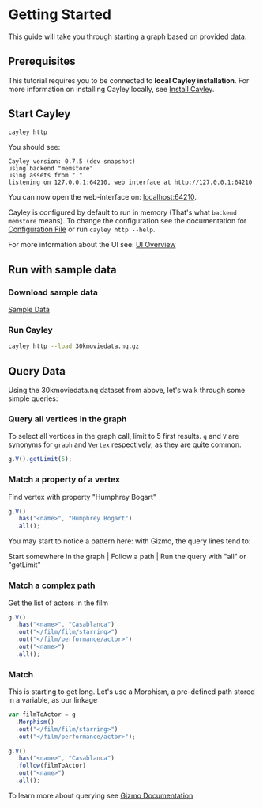 # Getting Started

This guide will take you through starting a graph based on provided data.

## Prerequisites

This tutorial requires you to be connected to **local Cayley installation**. For more information on installing Cayley locally, see [Install Cayley](https://github.com/cayleygraph/cayley/tree/06f7114d4ad1725d58f16fc5fdc9394f293c3539/docs/installation.md).

## Start Cayley

```bash
cayley http
```

You should see:

```text
Cayley version: 0.7.5 (dev snapshot)
using backend "memstore"
using assets from "."
listening on 127.0.0.1:64210, web interface at http://127.0.0.1:64210
```

You can now open the web-interface on: [localhost:64210](http://localhost:64210/).

Cayley is configured by default to run in memory \(That's what `backend memstore` means\). To change the configuration see the documentation for [Configuration File](configuration.md) or run `cayley http --help`.

For more information about the UI see: [UI Overview](ui-overview.md)

## Run with sample data

### Download sample data

[Sample Data](https://github.com/cayleygraph/cayley/raw/master/data/30kmoviedata.nq.gz)

### Run Cayley

```bash
cayley http --load 30kmoviedata.nq.gz
```

## Query Data

Using the 30kmoviedata.nq dataset from above, let's walk through some simple queries:

### Query all vertices in the graph

To select all vertices in the graph call, limit to 5 first results. `g` and `V` are synonyms for `graph` and `Vertex` respectively, as they are quite common.

```javascript
g.V().getLimit(5);
```

### Match a property of a vertex

Find vertex with property "Humphrey Bogart"

```javascript
g.V()
  .has("<name>", "Humphrey Bogart")
  .all();
```

You may start to notice a pattern here: with Gizmo, the query lines tend to:

Start somewhere in the graph \| Follow a path \| Run the query with "all" or "getLimit"

### Match a complex path

Get the list of actors in the film

```javascript
g.V()
  .has("<name>", "Casablanca")
  .out("</film/film/starring>")
  .out("</film/performance/actor>")
  .out("<name>")
  .all();
```

### Match

This is starting to get long. Let's use a Morphism, a pre-defined path stored in a variable, as our linkage

```javascript
var filmToActor = g
  .Morphism()
  .out("</film/film/starring>")
  .out("</film/performance/actor>");

g.V()
  .has("<name>", "Casablanca")
  .follow(filmToActor)
  .out("<name>")
  .all();
```

To learn more about querying see [Gizmo Documentation](gizmoapi.md)

